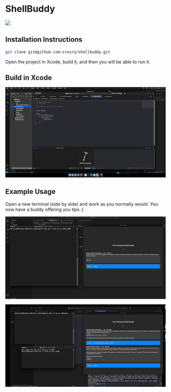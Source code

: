 # ShellBuddy
<img src="https://github.com/srosro/shellbuddy/assets/95421/697e8c2f-95cd-4379-b02c-fa9d406243ff" width="300">

## Installation Instructions
```bash
git clone git@github.com:srosro/shellbuddy.git
```

Open the project in Xcode, build it, and then you will be able to run it.

## Build in Xcode
![Build in Xcode](examples/build_xcode.png)

## Example Usage
Open a new terminal (side by side) and work as you normally would. You now have a buddy offering you tips :)

![Asking Questions](examples/asking_questions.png)

![Multiple Terminals](examples/multiple_terminals.png)